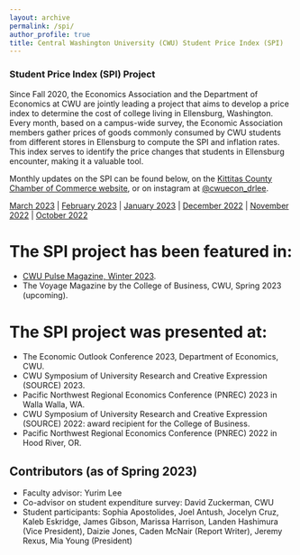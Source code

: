 ```yaml
---
layout: archive
permalink: /spi/
author_profile: true
title: Central Washington University (CWU) Student Price Index (SPI)
---
```


### Student Price Index (SPI) Project

Since Fall 2020, the Economics Association and the Department of Economics at CWU are jointly leading a project that aims to develop a price index to determine the cost of college living in Ellensburg, Washington. Every month, based on a campus-wide survey, the Economic Association members gather prices of goods commonly consumed by CWU students from different stores in Ellensburg to compute the SPI and inflation rates. This index serves to identify the price changes that students in Ellensburg encounter, making it a valuable tool.

Monthly updates on the SPI can be found below, on the [Kittitas County Chamber of Commerce website](https://www.kittitascountychamber.com/choose-kittitas-county/), or on instagram at [@cwuecon_drlee](https://www.instagram.com/cwuecon_drlee/). 

[March 2023](http://econ-ylee.github.io/files/March_2023_CWU_SPI_update.pdf) | 
[February 2023](http://econ-ylee.github.io/files/February_2023_CWU_SPI_update.pdf) | 
[January 2023](http://econ-ylee.github.io/files/Janurary_2023_CWU_SPI_update.pdf) | 
[December 2022](http://econ-ylee.github.io/files/December_2022_CWU_SPI_update.pdf) | 
[November 2022](http://econ-ylee.github.io/files/November_2022_CWU_SPI_update.pdf) | 
[October 2022](http://econ-ylee.github.io/files/October_2022_CWU_SPI_update.pdf)

# The SPI project has been featured in:

* [CWU Pulse Magazine, Winter 2023](https://issuu.com/cwupulse/docs/winter_2023).
* The Voyage Magazine by the College of Business, CWU, Spring 2023 (upcoming).

# The SPI project was presented at: 

* The Economic Outlook Conference 2023, Department of Economics, CWU.
* CWU Symposium of University Research and Creative Expression (SOURCE) 2023.
* Pacific Northwest Regional Economics Conference (PNREC) 2023 in Walla Walla, WA.
* CWU Symposium of University Research and Creative Expression (SOURCE) 2022: award recipient for the College of Business.
* Pacific Northwest Regional Economics Conference (PNREC) 2022 in Hood River, OR.

## Contributors (as of Spring 2023)

* Faculty advisor: Yurim Lee
* Co-advisor on student expenditure survey: David Zuckerman, CWU
* Student participants: Sophia Apostolides, Joel Antush, Jocelyn Cruz, Kaleb Eskridge, James Gibson, Marissa Harrison, Landen Hashimura (Vice President), Daizie Jones, Caden McNair (Report Writer), Jeremy Rexus, Mia Young (President)